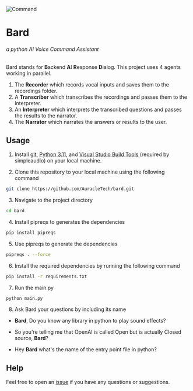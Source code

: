 ![Command](https://cdn.dribbble.com/users/2665918/screenshots/11996965/media/87e5b5088f4d3a7f1ddef27db699410b.gif)

# Bard

###### a python AI Voice Command Assistant

Bard stands for **B**ackend **A**I **R**esponse **D**ialog. This project uses 4 agents working in parallel.

1. The **Recorder** which records vocal inputs and saves them to the recordings folder.
2. A **Transcriber** which transcribes the recordings and passes them to the interpreter.
3. An **Interpreter** which interprets the transcribed questions and passes the results to the narrator.
4. The **Narrator** which narrates the answers or results to the user.

## Usage

1. Install [git](https://git-scm.com/downloads), [Python 3.11](https://www.python.org/downloads/release/python-3113/), and [Visual Studio Build Tools](https://visualstudio.microsoft.com/downloads/#build-tools-for-visual-studio-2022) (required by simpleaudio) on your local machine.

2. Clone this repository to your local machine using the following command

```bash
git clone https://github.com/AuracleTech/bard.git
```

3. Navigate to the project directory

```bash
cd bard
```

4. Install pipreqs to generates the dependencies

```bash
pip install pipreqs
```

5. Use pipreqs to generate the dependencies

```bash
pipreqs . --force
```

6. Install the required dependencies by running the following command

```bash
pip install -r requirements.txt
```

7. Run the main.py

```bash
python main.py
```

8. Ask Bard your questions by including its name

- **Bard**, Do you know any library in python to play sound effects?

- So you're telling me that OpenAI is called Open but is actually Closed source, **Bard**?

- Hey **Bard** what's the name of the entry point file in python?

## Help

Feel free to open an [issue](/issues) if you have any questions or suggestions.

